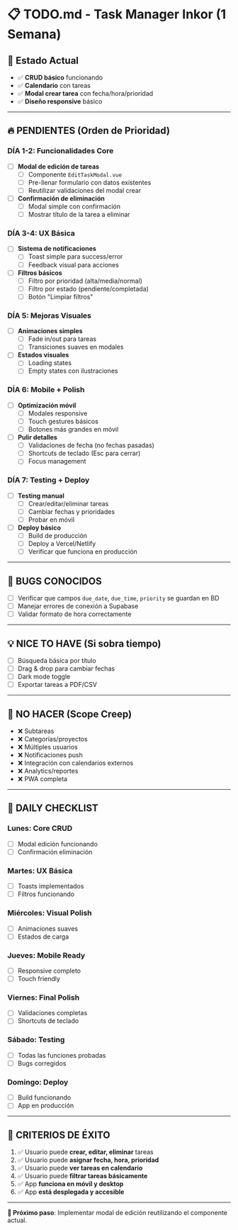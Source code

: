 # 📋 TODO.md - Task Manager Inkor (1 Semana)

## 🎯 **Estado Actual**
- ✅ **CRUD básico** funcionando
- ✅ **Calendario** con tareas
- ✅ **Modal crear tarea** con fecha/hora/prioridad
- ✅ **Diseño responsive** básico

---

## 🔥 **PENDIENTES (Orden de Prioridad)**

### **DÍA 1-2: Funcionalidades Core**
- [ ] **Modal de edición de tareas**
  - [ ] Componente `EditTaskModal.vue`
  - [ ] Pre-llenar formulario con datos existentes
  - [ ] Reutilizar validaciones del modal crear

- [ ] **Confirmación de eliminación**
  - [ ] Modal simple con confirmación
  - [ ] Mostrar título de la tarea a eliminar

### **DÍA 3-4: UX Básica**
- [ ] **Sistema de notificaciones**
  - [ ] Toast simple para success/error
  - [ ] Feedback visual para acciones

- [ ] **Filtros básicos**
  - [ ] Filtro por prioridad (alta/media/normal)
  - [ ] Filtro por estado (pendiente/completada)
  - [ ] Botón "Limpiar filtros"

### **DÍA 5: Mejoras Visuales**
- [ ] **Animaciones simples**
  - [ ] Fade in/out para tareas
  - [ ] Transiciones suaves en modales

- [ ] **Estados visuales**
  - [ ] Loading states
  - [ ] Empty states con ilustraciones

### **DÍA 6: Mobile + Polish**
- [ ] **Optimización móvil**
  - [ ] Modales responsive
  - [ ] Touch gestures básicos
  - [ ] Botones más grandes en móvil

- [ ] **Pulir detalles**
  - [ ] Validaciones de fecha (no fechas pasadas)
  - [ ] Shortcuts de teclado (Esc para cerrar)
  - [ ] Focus management

### **DÍA 7: Testing + Deploy**
- [ ] **Testing manual**
  - [ ] Crear/editar/eliminar tareas
  - [ ] Cambiar fechas y prioridades
  - [ ] Probar en móvil

- [ ] **Deploy básico**
  - [ ] Build de producción
  - [ ] Deploy a Vercel/Netlify
  - [ ] Verificar que funciona en producción

---

## 🐛 **BUGS CONOCIDOS**
- [ ] Verificar que campos `due_date`, `due_time`, `priority` se guardan en BD
- [ ] Manejar errores de conexión a Supabase
- [ ] Validar formato de hora correctamente

---

## 💡 **NICE TO HAVE (Si sobra tiempo)**
- [ ] Búsqueda básica por título
- [ ] Drag & drop para cambiar fechas
- [ ] Dark mode toggle
- [ ] Exportar tareas a PDF/CSV

---

## 🚫 **NO HACER (Scope Creep)**
- ❌ Subtareas
- ❌ Categorías/proyectos
- ❌ Múltiples usuarios
- ❌ Notificaciones push
- ❌ Integración con calendarios externos
- ❌ Analytics/reportes
- ❌ PWA completa

---

## 📝 **DAILY CHECKLIST**

### **Lunes**: Core CRUD
- [ ] Modal edición funcionando
- [ ] Confirmación eliminación

### **Martes**: UX Básica  
- [ ] Toasts implementados
- [ ] Filtros funcionando

### **Miércoles**: Visual Polish
- [ ] Animaciones suaves
- [ ] Estados de carga

### **Jueves**: Mobile Ready
- [ ] Responsive completo
- [ ] Touch friendly

### **Viernes**: Final Polish
- [ ] Validaciones completas
- [ ] Shortcuts de teclado

### **Sábado**: Testing
- [ ] Todas las funciones probadas
- [ ] Bugs corregidos

### **Domingo**: Deploy
- [ ] Build funcionando
- [ ] App en producción

---

## 🎯 **CRITERIOS DE ÉXITO**
1. ✅ Usuario puede **crear, editar, eliminar** tareas
2. ✅ Usuario puede **asignar fecha, hora, prioridad**
3. ✅ Usuario puede **ver tareas en calendario**
4. ✅ Usuario puede **filtrar tareas básicamente**
5. ✅ App **funciona en móvil y desktop**
6. ✅ App **está desplegada y accesible**

---

**🚀 Próximo paso**: Implementar modal de edición reutilizando el componente actual.
